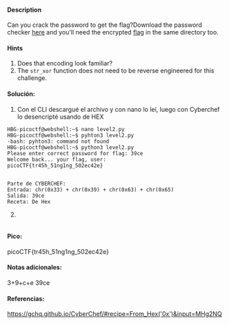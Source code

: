 
#### Description
Can you crack the password to get the flag?Download the password checker [here](https://artifacts.picoctf.net/c/15/level2.py) and you'll need the encrypted [flag](https://artifacts.picoctf.net/c/15/level2.flag.txt.enc) in the same directory too.

#### Hints 
1. Does that encoding look familiar?
2. The `str_xor` function does not need to be reverse engineered for this challenge.

#### Solución:

1. Con el CLI descargué el archivo y con nano lo leí, luego con Cyberchef lo desencripté usando de HEX

````
HBG-picoctf@webshell:~$ nano level2.py 
HBG-picoctf@webshell:~$ pyhton3 level2.py 
-bash: pyhton3: command not found
HBG-picoctf@webshell:~$ python3 level2.py  
Please enter correct password for flag: 39ce
Welcome back... your flag, user:
picoCTF{tr45h_51ng1ng_502ec42e}


Parte de CYBERCHEF:
Entrada: chr(0x33) + chr(0x39) + chr(0x63) + chr(0x65)
Salida: 39ce
Receta: De Hex
`````

2.

````

`````


#### Pico:
picoCTF{tr45h_51ng1ng_502ec42e}

#### Notas adicionales:
3+9+c+e
39ce

#### Referencias:
https://gchq.github.io/CyberChef/#recipe=From_Hex('0x')&input=MHg2NQ
